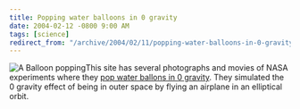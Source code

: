 ```yaml
---
title: Popping water balloons in 0 gravity
date: 2004-02-12 -0800 9:00 AM
tags: [science]
redirect_from: "/archive/2004/02/11/popping-water-balloons-in-0-gravity.aspx/"
---
```


![A Balloon popping](/images/PoppingBalloons.JPG)This site has several
photographs and movies of NASA experiments where they [pop water ballons
in 0
gravity](http://microgravity.grc.nasa.gov/balloon/blob.htm "popping ballons in 0 gravity").
They simulated the 0 gravity effect of being in outer space by flying an
airplane in an elliptical orbit.

